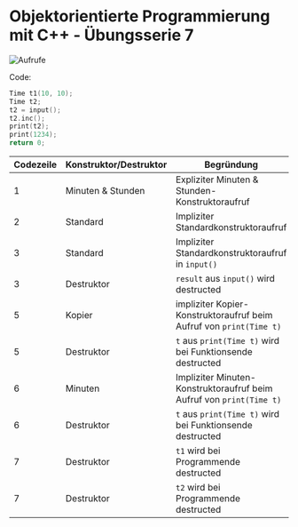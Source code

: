 # Objektorientierte Programmierung mit C++ - Übungsserie 7

![Aufrufe](C:\Users\lucas\AppData\Roaming\Typora\typora-user-images\image-20210627124440616.png)

Code:

```c++
Time t1(10, 10);
Time t2;
t2 = input();
t2.inc();
print(t2);
print(1234);
return 0;
```

| Codezeile | Konstruktor/Destruktor | Begründung                                                   |
| --------- | ---------------------- | ------------------------------------------------------------ |
| 1         | Minuten & Stunden      | Expliziter Minuten & Stunden-Konstruktoraufruf               |
| 2         | Standard               | Impliziter Standardkonstruktoraufruf                         |
| 3         | Standard               | Impliziter Standardkonstruktoraufruf in `input()`            |
| 3         | Destruktor             | `result` aus `input()` wird destructed                       |
| 5         | Kopier                 | impliziter Kopier-Konstruktoraufruf beim Aufruf von `print(Time t)` |
| 5         | Destruktor             | `t` aus `print(Time t)` wird bei Funktionsende destructed    |
| 6         | Minuten                | Impliziter Minuten-Konstruktoraufruf beim Aufruf von `print(Time t)` |
| 6         | Destruktor             | `t` aus `print(Time t)` wird bei Funktionsende destructed    |
| 7         | Destruktor             | `t1` wird bei Programmende destructed                        |
| 7         | Destruktor             | `t2` wird bei Programmende destructed                        |

